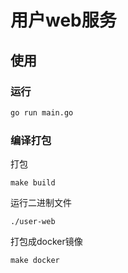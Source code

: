 # 用户web服务

## 使用

### 运行

```bash
go run main.go
```

### 编译打包

打包

```
make build
```

运行二进制文件

```
./user-web
```

打包成docker镜像

```
make docker
```
